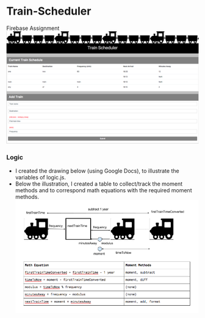 # Train-Scheduler
Firebase Assignment
![Train Scheduler](images/Train-Scheduler.png)

### Logic
* I created the drawing below (using Google Docs), to illustrate the variables of logic.js.
* Below the illustration, I created a table to collect/track the moment methods and to correspond math equations with the required moment methods.
![Train Scheduler logic](images/Train-Scheduler-logic.png)